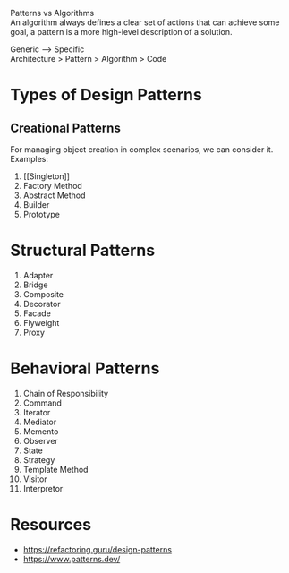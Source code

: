 Patterns vs Algorithms  
An algorithm always defines a clear set of actions that can achieve some goal, a pattern is a more high-level description of a solution.

Generic --> Specific  
Architecture > Pattern > Algorithm > Code

# Types of Design Patterns

## Creational Patterns

For managing object creation in complex scenarios, we can consider it.  
Examples:
1. [[Singleton]]
2. Factory Method
3. Abstract Method
4. Builder
5. Prototype

# Structural Patterns

1. Adapter
2. Bridge
3. Composite
4. Decorator
5. Facade
6. Flyweight
7. Proxy

# Behavioral  Patterns

1. Chain of Responsibility
2. Command
3. Iterator
4. Mediator
5. Memento
6. Observer
7. State
8. Strategy
9. Template Method
10. Visitor
11. Interpretor
# Resources

- https://refactoring.guru/design-patterns
- https://www.patterns.dev/